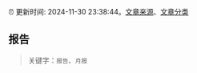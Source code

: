:alarm_clock: 更新时间: 2024-11-30 23:38:44。[文章来源](/README.md)、[文章分类](/TAGS.md)

## 报告


> 关键字：`报告`、`月报`



